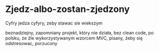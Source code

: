 # Zjedz-albo-zostan-zjedzony
Cyfry jedza cyfyry, zeby stawac sie wiekszym

beznadziejny, zapomniany projekt, który nie działa, bez clean code, po polsku, ze źle wykorzystywanym wzorcem MVC, 
pisany, żeby się odstresowac, porzucony
